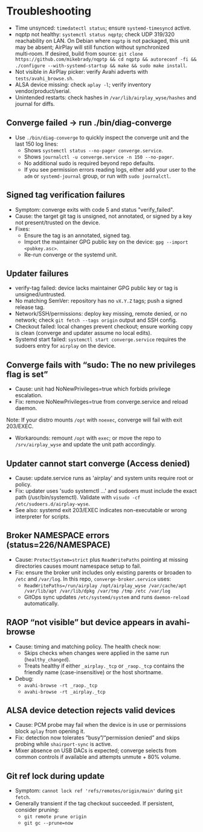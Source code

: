 # Troubleshooting

- Time unsynced: `timedatectl status`; ensure `systemd-timesyncd` active.
- nqptp not healthy: `systemctl status nqptp`; check UDP 319/320 reachability on LAN. On Debian where `nqptp` is not packaged, this unit may be absent; AirPlay will still function without synchronized multi‑room. If desired, build from source: `git clone https://github.com/mikebrady/nqptp && cd nqptp && autoreconf -fi && ./configure --with-systemd-startup && make && sudo make install`.
- Not visible in AirPlay picker: verify Avahi adverts with `tests/avahi_browse.sh`.
- ALSA device missing: check `aplay -l`; verify inventory vendor/product/serial.
- Unintended restarts: check hashes in `/var/lib/airplay_wyse/hashes` and journal for diffs.

## Converge failed → run ./bin/diag-converge
- Use `./bin/diag-converge` to quickly inspect the converge unit and the last 150 log lines:
  - Shows `systemctl status --no-pager converge.service`.
  - Shows `journalctl -u converge.service -n 150 --no-pager`.
  - No additional sudo is required beyond repo defaults.
  - If you see permission errors reading logs, either add your user to the `adm` or `systemd-journal` group, or run with `sudo journalctl`.
## Signed tag verification failures

- Symptom: converge exits with code 5 and status "verify_failed".
- Cause: the target git tag is unsigned, not annotated, or signed by a key not present/trusted on the device.
- Fixes:
  - Ensure the tag is an annotated, signed tag.
  - Import the maintainer GPG public key on the device: `gpg --import <pubkey.asc>`.
  - Re-run converge or the systemd unit.

## Updater failures

- verify-tag failed: device lacks maintainer GPG public key or tag is unsigned/untrusted.
- No matching SemVer: repository has no `vX.Y.Z` tags; push a signed release tag.
- Network/SSH/permissions: deploy key missing, remote denied, or no network; check `git fetch --tags origin` output and SSH config.
- Checkout failed: local changes prevent checkout; ensure working copy is clean (converge and updater assume no local edits).
- Systemd start failed: `systemctl start converge.service` requires the sudoers entry for `airplay` on the device.

## Converge fails with “sudo: The no new privileges flag is set”
- Cause: unit had NoNewPrivileges=true which forbids privilege escalation.
- Fix: remove NoNewPrivileges=true from converge.service and reload daemon.

Note: If your distro mounts `/opt` with `noexec`, converge will fail with exit 203/EXEC.
- Workarounds: remount `/opt` with `exec`; or move the repo to `/srv/airplay_wyse` and update the unit path accordingly.

## Updater cannot start converge (Access denied)
- Cause: update.service runs as 'airplay' and system units require root or policy.
- Fix: updater uses 'sudo systemctl …' and sudoers must include the exact path (/usr/bin/systemctl). Validate with `visudo -cf /etc/sudoers.d/airplay-wyse`.
- See also: systemd exit 203/EXEC indicates non-executable or wrong interpreter for scripts.

## Broker NAMESPACE errors (status=226/NAMESPACE)
- Cause: `ProtectSystem=strict` plus `ReadWritePaths` pointing at missing directories causes mount namespace setup to fail.
- Fix: ensure the broker unit includes only existing parents or broaden to `/etc` and `/var/log`. In this repo, `converge-broker.service` uses:
  - `ReadWritePaths=/run/airplay /opt/airplay_wyse /var/cache/apt /var/lib/apt /var/lib/dpkg /var/tmp /tmp /etc /var/log`
  - GitOps sync updates `/etc/systemd/system` and runs `daemon-reload` automatically.

## RAOP “not visible” but device appears in avahi-browse
- Cause: timing and matching policy. The health check now:
  - Skips checks when changes were applied in the same run (`healthy_changed`).
  - Treats healthy if either `_airplay._tcp` or `_raop._tcp` contains the friendly name (case-insensitive) or the host shortname.
- Debug:
  - `avahi-browse -rt _raop._tcp`
  - `avahi-browse -rt _airplay._tcp`

## ALSA device detection rejects valid devices
- Cause: PCM probe may fail when the device is in use or permissions block `aplay` from opening it.
- Fix: detection now tolerates “busy”/“permission denied” and skips probing while `shairport-sync` is active.
- Mixer absence on USB DACs is expected; converge selects from common controls if available and attempts unmute + 80% volume.

## Git ref lock during update
- Symptom: `cannot lock ref 'refs/remotes/origin/main'` during `git fetch`.
- Generally transient if the tag checkout succeeded. If persistent, consider pruning:
  - `git remote prune origin`
  - `git gc --prune=now`
